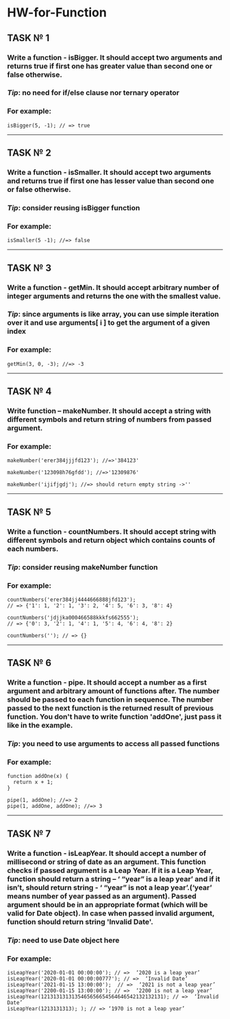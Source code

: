 # HW-for-Function 

## TASK № 1

### Write a function - isBigger. It should accept two arguments and returns true if first one has greater value than second one or false otherwise. 
### *Tip*: no need for if/else clause nor ternary operator

### For example: 
```
isBigger(5, -1); // => true
```
<hr>

## TASK № 2

### Write a function - isSmaller. It should accept two arguments and returns true if first one has lesser value than second one or false otherwise. 
### *Tip*: consider reusing isBigger function

### For example: 
```
isSmaller(5 -1); //=> false
```
<hr>

## TASK № 3

### Write a function - getMin. It should accept arbitrary number of integer arguments and returns the one with the smallest value.
### *Tip*: since arguments is like array, you can use simple iteration over it and use arguments[ i ] to get the argument of a given index

### For example: 
```
getMin(3, 0, -3); //=> -3
```
<hr>

## TASK № 4

### Write function – makeNumber. It should accept a string with different symbols and return string of numbers from passed argument.

### For example:
```
makeNumber('erer384jjjfd123'); //=>'384123'

makeNumber('123098h76gfdd'); //=>'12309876'

makeNumber('ijifjgdj'); //=> should return empty string ->''
```
<hr>

## TASK № 5

### Write a function - countNumbers. It should accept string with different symbols and return object which contains counts of each numbers.

### *Tip*: consider reusing makeNumber function 

### For example: 
```
countNumbers('erer384jj4444666888jfd123');
// => {'1': 1, '2': 1, '3': 2, '4': 5, '6': 3, '8': 4}

countNumbers('jdjjka000466588kkkfs662555');
// => {'0': 3, '2': 1, '4': 1, '5': 4, '6': 4, '8': 2}

countNumbers(''); // => {}
```
<hr>

## TASK № 6

### Write a function - pipe. It should accept a number as a first argument and arbitrary amount of functions after. The number should be passed to each function in sequence. The number passed to the next function is the returned result of previous function. You don't have to write function 'addOne', just pass it like in the example.

### *Tip*: you need to use arguments to access all passed functions

### For example: 
```
function addOne(x) {
  return x + 1;
}

pipe(1, addOne); //=> 2
pipe(1, addOne, addOne); //=> 3
```
<hr>

## TASK № 7

### Write a function - isLeapYear. It should accept a number of millisecond or string of date as an argument. This function checks if passed argument is a Leap Year. If it is a Leap Year, function should return a string – ‘ “year” is a leap year’ and if it isn’t, should return string - ‘ “year” is not a leap year’.(‘year’ means number of year passed as an argument). Passed argument should be in an appropriate format (which will be valid for Date object). In case when passed invalid argument, function should return string 'Invalid Date'.

### *Tip*: need to use Date object here

### For example: 
```
isLeapYear('2020-01-01 00:00:00'); // =>  ‘2020 is a leap year’
isLeapYear('2020-01-01 00:00:00777'); // =>  ‘Invalid Date’
isLeapYear('2021-01-15 13:00:00');  // =>  ‘2021 is not a leap year’
isLeapYear('2200-01-15 13:00:00'); // =>  ‘2200 is not a leap year’
isLeapYear(1213131313135465656654564646542132132131); // =>  ‘Invalid Date’
isLeapYear(1213131313); ); // => ‘1970 is not a leap year’
```
